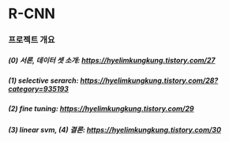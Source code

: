 # R-CNN

### 프로젝트 개요  

##### (0) 서론, 데이터 셋 소개: https://hyelimkungkung.tistory.com/27
##### (1) selective serarch: https://hyelimkungkung.tistory.com/28?category=935193
##### (2) fine tuning: https://hyelimkungkung.tistory.com/29
##### (3) linear svm, (4) 결론:  https://hyelimkungkung.tistory.com/30




